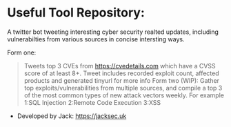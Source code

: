 # Useful Tool Repository:

A twitter bot tweeting interesting cyber security realted updates, including vulnerabilties from various sources in concise intersting ways.

Form one:
> Tweets top 3 CVEs from https://cvedetails.com which have a CVSS score of at least 8+. Tweet includes recorded exploit count, affected products and generated tinyurl for more info
Form two (WIP):
> Gather top exploits/vulnerabilities from multiple sources, and compile a top 3 of the most common types of new attack vectors weekly.
> For example 1:SQL Injection 2:Remote Code Execution 3:XSS

- Developed by Jack: https://jacksec.uk

